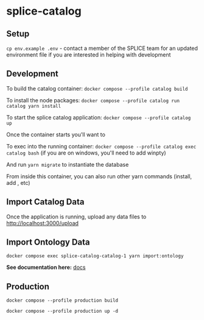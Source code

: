 # splice-catalog

## Setup

`cp env.example .env` - contact a member of the SPLICE team for an updated environment file if you are interested in helping with development

## Development

To build the catalog container: `docker compose --profile catalog build`

To install the node packages: `docker compose --profile catalog run catalog yarn install`

To start the splice catalog application: `docker compose --profile catalog up`

Once the container starts you'll want to

To exec into the running container: `docker compose --profile catalog exec catalog bash` (if you are on windows, you'll need to add winpty)

And run `yarn migrate` to instantiate the database

From inside this container, you can also run other yarn commands (install, add <package>, etc)

## Import Catalog Data

Once the application is running, upload any data files to [http://localhost:3000/upload](http://localhost:3000/upload)

## Import Ontology Data

`docker compose exec splice-catalog-catalog-1 yarn import:ontology`

**See documentation here:** [docs](docs) 

## Production

`docker compose --profile production build`

`docker compose --profile production up -d`
